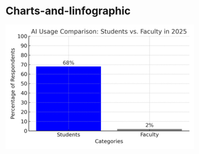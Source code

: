 # Charts-and-Iinfographic
![image alt](https://github.com/saif9012911/Charts-and-Iinfographic/blob/main/AI%20usage%20comparison.png)
